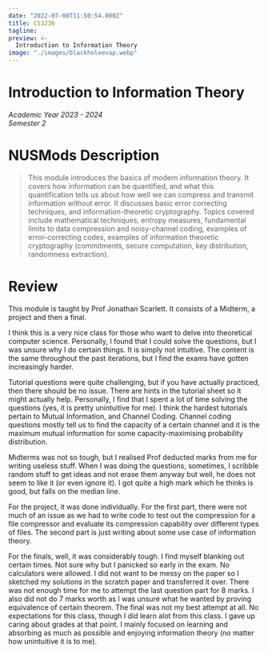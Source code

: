 ```yaml
---
date: "2022-07-08T11:50:54.000Z"
title: CS3236
tagline:
preview: >-
  Introduction to Information Theory
image: "./images/blackholeevap.webp"
--- 
```


# Introduction to Information Theory
*Academic Year 2023 - 2024*  
*Semester 2*

# NUSMods Description
> This module introduces the basics of modern information theory. It covers how information can be quantified, and what this quantification tells us about how well we can compress and transmit information without error. It discusses basic error correcting techniques, and information-theoretic cryptography. Topics covered include mathematical techniques, entropy measures, fundamental limits to data compression and noisy-channel coding, examples of error-correcting codes, examples of information theoretic cryptography (commitments, secure computation, key distribution, randomness extraction).

# Review
This module is taught by Prof Jonathan Scarlett. It consists of a Midterm, a project and then a final.

I think this is a very nice class for those who want to delve into theoretical computer science. Personally, I found that I could solve the questions, but I was unsure why I do certain things. It is simply not intuitive. The content is the same throughout the past iterations, but I find the exams have gotten increasingly harder. 

Tutorial questions were quite challenging, but if you have actually practiced, then there should be no issue. There are hints in the tutorial sheet so it might actually help. Personally, I find that I spent a lot of time solving the questions (yes, it is pretty unintuitive for me). I think the hardest tutorials pertain to Mutual Information, and Channel Coding. Channel coding questions mostly tell us to find the capacity of a certain channel and it is the maximum mutual information for some capacity-maximising probability distribution. 

Midterms was not so tough, but I realised Prof deducted marks from me for writing useless stuff. When I was doing the questions, sometimes, I scribble random stuff to get ideas and not erase them anyway but well, he does not seem to like it (or even ignore it). I got quite a high mark which he thinks is good, but falls on the median line.

For the project, it was done individually. For the first part, there were not much of an issue as we had to write code to test out the compression for a file compressor and evaluate its compression capability over different types of files. The second part is just writing about some use case of information theory.

For the finals, well, it was considerably tough. I find myself blanking out certain times. Not sure why but I panicked so early in the exam. No calculators were allowed. I did not want to be messy on the paper so I sketched my solutions in the scratch paper and transferred it over. There was not enough time for me to attempt the last question part for 8 marks. I also did not do 7 marks worth as I was unsure what he wanted by proving equivalence of certain theorem. The final was not my best attempt at all. No expectations for this class, though I did learn alot from this class. I gave up caring about grades at that point. I mainly focused on learning and absorbing as much as possible and enjoying information theory (no matter how unintuitive it is to me).


